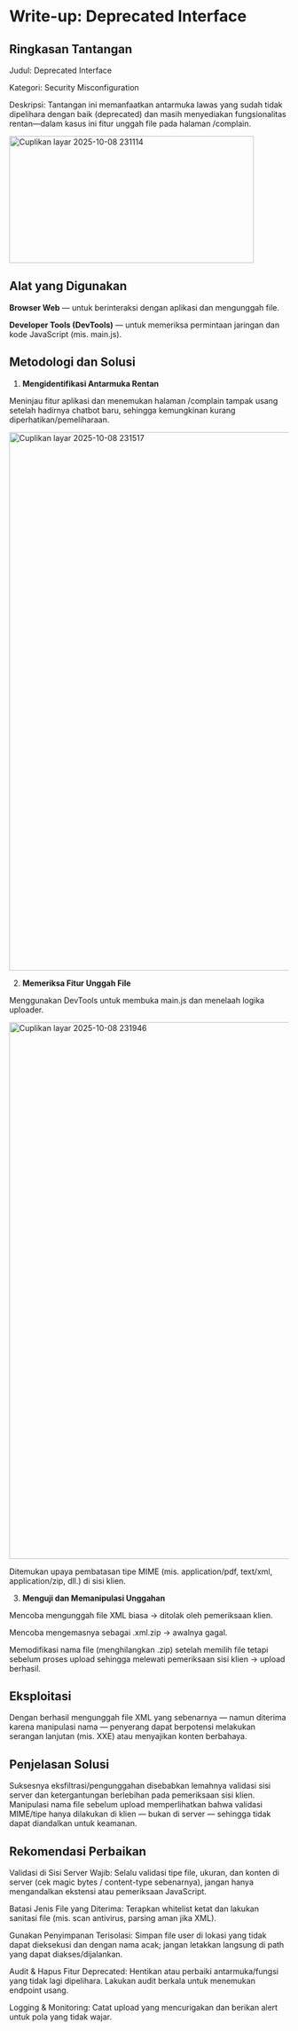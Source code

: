 # Write-up: Deprecated Interface

## Ringkasan Tantangan

Judul: Deprecated Interface

Kategori: Security Misconfiguration

Deskripsi: Tantangan ini memanfaatkan antarmuka lawas yang sudah tidak dipelihara dengan baik (deprecated) dan masih menyediakan fungsionalitas rentan—dalam kasus ini fitur unggah file pada halaman /complain.

<img width="441" height="229" alt="Cuplikan layar 2025-10-08 231114" src="https://github.com/user-attachments/assets/eb6a0ceb-e048-45d1-96db-d2e6f360860b" />

## Alat yang Digunakan

**Browser Web** — untuk berinteraksi dengan aplikasi dan mengunggah file.

**Developer Tools (DevTools)** — untuk memeriksa permintaan jaringan dan kode JavaScript (mis. main.js).

## Metodologi dan Solusi

1. **Mengidentifikasi Antarmuka Rentan**

Meninjau fitur aplikasi dan menemukan halaman /complain tampak usang setelah hadirnya chatbot baru, sehingga kemungkinan kurang diperhatikan/pemeliharaan.

<img width="1919" height="971" alt="Cuplikan layar 2025-10-08 231517" src="https://github.com/user-attachments/assets/447b0abb-175c-4a74-a348-234e00b1f8be" />

2. **Memeriksa Fitur Unggah File**

Menggunakan DevTools untuk membuka main.js dan menelaah logika uploader.

<img width="1919" height="968" alt="Cuplikan layar 2025-10-08 231946" src="https://github.com/user-attachments/assets/0ef6b064-fa43-4a9f-922c-cbea94cce369" />

Ditemukan upaya pembatasan tipe MIME (mis. application/pdf, text/xml, application/zip, dll.) di sisi klien.

3. **Menguji dan Memanipulasi Unggahan**

Mencoba mengunggah file XML biasa → ditolak oleh pemeriksaan klien.

Mencoba mengemasnya sebagai .xml.zip → awalnya gagal.

Memodifikasi nama file (menghilangkan .zip) setelah memilih file tetapi sebelum proses upload sehingga melewati pemeriksaan sisi klien → upload berhasil.

## Eksploitasi

Dengan berhasil mengunggah file XML yang sebenarnya — namun diterima karena manipulasi nama — penyerang dapat berpotensi melakukan serangan lanjutan (mis. XXE) atau menyajikan konten berbahaya.

## Penjelasan Solusi

Suksesnya eksfiltrasi/pengunggahan disebabkan lemahnya validasi sisi server dan ketergantungan berlebihan pada pemeriksaan sisi klien. Manipulasi nama file sebelum upload memperlihatkan bahwa validasi MIME/tipe hanya dilakukan di klien — bukan di server — sehingga tidak dapat diandalkan untuk keamanan.

## Rekomendasi Perbaikan

Validasi di Sisi Server Wajib: Selalu validasi tipe file, ukuran, dan konten di server (cek magic bytes / content-type sebenarnya), jangan hanya mengandalkan ekstensi atau pemeriksaan JavaScript.

Batasi Jenis File yang Diterima: Terapkan whitelist ketat dan lakukan sanitasi file (mis. scan antivirus, parsing aman jika XML).

Gunakan Penyimpanan Terisolasi: Simpan file user di lokasi yang tidak dapat dieksekusi dan dengan nama acak; jangan letakkan langsung di path yang dapat diakses/dijalankan.

Audit & Hapus Fitur Deprecated: Hentikan atau perbaiki antarmuka/fungsi yang tidak lagi dipelihara. Lakukan audit berkala untuk menemukan endpoint usang.

Logging & Monitoring: Catat upload yang mencurigakan dan berikan alert untuk pola yang tidak wajar.
